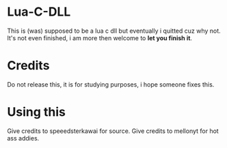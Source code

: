 # Lua-C-DLL

This is (was) supposed to be a lua c dll but eventually i quitted cuz why not.
It's not even finished, i am more then welcome to **let you finish it**.

# Credits

Do not release this, it is for studying purposes, i hope someone fixes this.

# Using this

Give credits to speeedsterkawai for source.
Give credits to mellonyt for hot ass addies.
